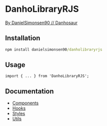 # DanhoLibraryRJS

[By DanielSimonsen90 // Danhosaur](https://github.com/DanielSimonsen90)

## Installation

```cmd
npm install danielsimonsen90/danholibraryrjs
```

## Usage

```tsx
import { ... } from 'DanhoLibraryRJS';
```

## Documentation

* [Components](/docs/Components/index.md)
* [Hooks](/docs/Hooks/index.md)
* [Styles](/docs/Styles/index.md)
* [Utils](/docs/Utils/index.md)